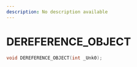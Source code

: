 ```yaml
---
description: No description available 
---
```


# DEREFERENCE_OBJECT

```cpp
void DEREFERENCE_OBJECT(int _Unk0);
```